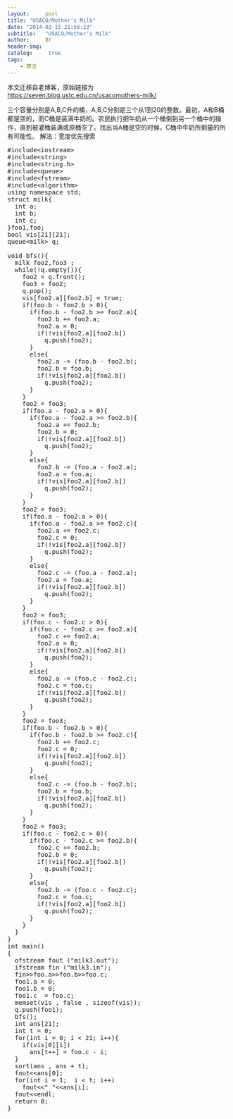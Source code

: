 ```yaml
---
layout:     post
title: "USACO/Mother's Milk"
date: "2014-02-15 21:58:23"
subtitle:   "USACO/Mother's Milk"
author:     BY
header-img:
catalog: 	 true
tags:
    - 算法
---
```


本文迁移自老博客，原始链接为 <https://seven.blog.ustc.edu.cn/usacomothers-milk/>

三个容量分别是A,B,C升的桶，A,B,C分别是三个从1到20的整数。最初，A和B桶都是空的，而C桶是装满牛奶的。农民执行把牛奶从一个桶倒到另一个桶中的操作，直到被灌桶装满或原桶空了。找出当A桶是空的时候，C桶中牛奶所剩量的所有可能性。
解法：宽度优先搜索
<pre class = "brush:[cpp]">
#include&lt;iostream&gt;
#include&lt;string&gt;
#include&lt;string.h&gt;
#include&lt;queue&gt;
#include&lt;fstream&gt;
#include&lt;algorithm&gt;
using namespace std;
struct milk{
  int a;
  int b;
  int c;
}foo1,foo;
bool vis[21][21];
queue&lt;milk&gt; q;

void bfs(){
  milk foo2,foo3 ;
  while(!q.empty()){
	foo2 = q.front();
	foo3 = foo2;
	q.pop();
	vis[foo2.a][foo2.b] = true;
	if(foo.b - foo2.b > 0){
	  if(foo.b - foo2.b >= foo2.a){
		foo2.b += foo2.a;
		foo2.a = 0;
		if(!vis[foo2.a][foo2.b])
		  q.push(foo2);
	  }
	  else{
		foo2.a -= (foo.b - foo2.b);
		foo2.b = foo.b;
		if(!vis[foo2.a][foo2.b])
		  q.push(foo2);
	  }
	}
	foo2 = foo3;
	if(foo.a - foo2.a > 0){
	  if(foo.a - foo2.a >= foo2.b){
		foo2.a += foo2.b;
		foo2.b = 0;
		if(!vis[foo2.a][foo2.b])
		  q.push(foo2);
	  }
	  else{
		foo2.b -= (foo.a - foo2.a);
		foo2.a = foo.a;
		if(!vis[foo2.a][foo2.b])
		  q.push(foo2);
	  }
	}
	foo2 = foo3;
	if(foo.a - foo2.a > 0){
	  if(foo.a - foo2.a >= foo2.c){
		foo2.a += foo2.c;
		foo2.c = 0;
		if(!vis[foo2.a][foo2.b])
		  q.push(foo2);
	  }
	  else{
		foo2.c -= (foo.a - foo2.a);
		foo2.a = foo.a;
		if(!vis[foo2.a][foo2.b])
		  q.push(foo2);
	  }
	}
	foo2 = foo3;
	if(foo.c - foo2.c > 0){
	  if(foo.c - foo2.c >= foo2.a){
		foo2.c += foo2.a;
		foo2.a = 0;
		if(!vis[foo2.a][foo2.b])
		  q.push(foo2);
	  }
	  else{
		foo2.a -= (foo.c - foo2.c);
		foo2.c = foo.c;
		if(!vis[foo2.a][foo2.b])
		  q.push(foo2);
	  }
	}
	foo2 = foo3;
	if(foo.b - foo2.b > 0){
	  if(foo.b - foo2.b >= foo2.c){
		foo2.b += foo2.c;
		foo2.c = 0;
		if(!vis[foo2.a][foo2.b])
		  q.push(foo2);
	  }
	  else{
		foo2.c -= (foo.b - foo2.b);
		foo2.b = foo.b;
		if(!vis[foo2.a][foo2.b])
		  q.push(foo2);
	  }
	}
	foo2 = foo3;
	if(foo.c - foo2.c > 0){
	  if(foo.c - foo2.c >= foo2.b){
		foo2.c += foo2.b;
		foo2.b = 0;
		if(!vis[foo2.a][foo2.b])
		  q.push(foo2);
	  }
	  else{
		foo2.b -= (foo.c - foo2.c);
		foo2.c = foo.c;
		if(!vis[foo2.a][foo2.b])
		  q.push(foo2);
	  }
	}
  }
}
int main()
{
  ofstream fout ("milk3.out");
  ifstream fin ("milk3.in");
  fin&gt;&gt;foo.a&gt;&gt;foo.b&gt;&gt;foo.c;
  foo1.a = 0;
  foo1.b = 0;
  foo1.c  = foo.c;
  memset(vis , false , sizeof(vis));
  q.push(foo1);
  bfs();
  int ans[21];
  int t = 0;
  for(int i = 0; i < 21; i++){
	if(vis[0][i])
	  ans[t++] = foo.c - i;
  }
  sort(ans , ans + t);
  fout&lt;&lt;ans[0];
  for(int i = 1;  i < t; i++)
	fout&lt;&lt;" "&lt;&lt;ans[i];
  fout&lt;&lt;endl;
  return 0;
}
</pre>
